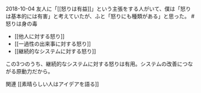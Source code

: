 
2018-10-04
友人に「[[怒りは有益]]」という主張をする人がいて、僕は「怒りは基本的には有害」と考えていたが、ふと「怒りにも種類がある」と思った。 #怒りは身の毒

- [[他人に対する怒り]]
- [[一過性の出来事に対する怒り]]
- [[継続的なシステムに対する怒り]]

この3つのうち、継続的なシステムに対する怒りは有用。システムの改善につながる原動力だから。

関連 [[素晴らしい人はアイデアを語る]]
